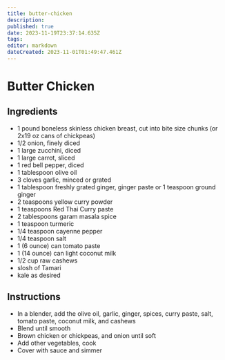 ```yaml
---
title: butter-chicken
description: 
published: true
date: 2023-11-19T23:37:14.635Z
tags: 
editor: markdown
dateCreated: 2023-11-01T01:49:47.461Z
---
```


# Butter Chicken

## Ingredients

* 1 pound boneless skinless chicken breast, cut into bite size chunks (or 2x19 oz cans of chickpeas)
* 1/2 onion, finely diced
* 1 large zucchini, diced
* 1 large carrot, sliced
* 1 red bell pepper, diced
* 1 tablespoon olive oil
* 3 cloves garlic, minced or grated
* 1 tablespoon freshly grated ginger, ginger paste or 1 teaspoon ground ginger
* 2 teaspoons yellow curry powder
* 1 teaspoons Red Thai Curry paste
* 2 tablespoons garam masala spice
* 1 teaspoon turmeric
* 1/4 teaspoon cayenne pepper
* 1/4 teaspoon salt
* 1 (6 ounce) can tomato paste
* 1 (14 ounce) can light coconut milk
* 1/2 cup raw cashews
* slosh of Tamari
* kale as desired

## Instructions

* In a blender, add the olive oil, garlic, ginger, spices, curry paste, salt, tomato paste, coconut milk, and cashews
* Blend until smooth
* Brown chicken or chickpeas, and onion until soft
* Add other vegetables, cook
* Cover with sauce and simmer
